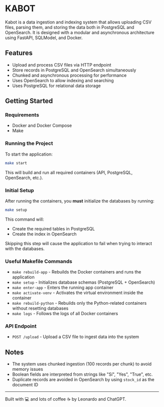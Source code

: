 

# KABOT

Kabot is a data ingestion and indexing system that allows uploading CSV files, parsing them, and storing the data both in PostgreSQL and OpenSearch. It is designed with a modular and asynchronous architecture using FastAPI, SQLModel, and Docker.

## Features

- Upload and process CSV files via HTTP endpoint
- Store records in PostgreSQL and OpenSearch simultaneously
- Chunked and asynchronous processing for performance
- Uses OpenSearch to allow indexing and searching
- Uses PostgreSQL for relational data storage

## Getting Started

### Requirements

- Docker and Docker Compose
- Make

### Running the Project

To start the application:

```bash
make start
```

This will build and run all required containers (API, PostgreSQL, OpenSearch, etc.).

### Initial Setup

After running the containers, you **must** initialize the databases by running:

```bash
make setup
```

This command will:

- Create the required tables in PostgreSQL
- Create the index in OpenSearch

Skipping this step will cause the application to fail when trying to interact with the databases.

### Useful Makefile Commands

- `make rebuild-app` - Rebuilds the Docker containers and runs the application
- `make setup` - Initializes database schemas (PostgreSQL + OpenSearch)
- `make enter-app` - Enters the running app container
- `make activate-venv` - Activates the virtual environment inside the container
- `make rebuild-python` - Rebuilds only the Python-related containers without resetting databases
- `make logs` - Follows the logs of all Docker containers

### API Endpoint

- `POST /upload` - Upload a CSV file to ingest data into the system

## Notes

- The system uses chunked ingestion (100 records per chunk) to avoid memory issues
- Boolean fields are interpreted from strings like "Sí", "Yes", "True", etc.
- Duplicate records are avoided in OpenSearch by using `stock_id` as the document ID

---

Built with 💻 and lots of coffee ☕️ by Leonardo and ChatGPT.